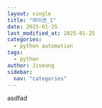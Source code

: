 ```yaml
---
layout: single
title: "파이썬_1"
date: 2025-01-25
last_modified_at: 2025-01-25
categories:
  - python automation
tags:
  - python
author: Jiseung
sidebar:
  nav: "categories"
---
```


asdfad
